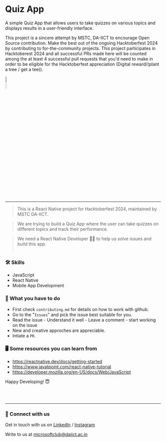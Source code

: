 # Quiz App

A simple Quiz App that allows users to take quizzes on various topics and displays results in a user-friendly interface.

This project is a sincere attempt by MSTC, DA-IICT to encourage Open Source contribution. Make the best out of the ongoing Hacktoberfest 2024 by contributing to for-the-community projects. This project participates in Hacktoberest 2024 and all successful PRs made here will be counted among the at least 4 successful pull requests that you'd need to make in order to be eligible for the Hacktoberfest appreciation (Digital reward/(plant a tree / get a tee)).

<img src="https://res.cloudinary.com/dbvyvfe61/image/upload/v1619799241/Cicada%203301:%20Reinvented/MSTC_ffmo9v.png" width="10%">

---

>This is a React Native project for Hacktoberfest 2024, maintained by MSTC DA-IICT.

>We are trying to build a Quiz App where the user can take quizzes on different topics and track their performance.

>We need a React Native Developer :technologist: to help us solve issues and build this app.
<br><br>
### :hammer_and_wrench: Skills
* JavaScript
* React Native
* Mobile App Development


### :dart: What you have to do
* First check `contributing.md` for details on how to work with github.
* Go to the "`Issues`" and pick the issue best suitable for you. 
* Read the issue - Understand it well - Leave a comment - start working on the issue
* New and creative approches are appreciable.
* Intiate a `PR`.


### :desktop_computer: Some resources you can learn from
  * https://reactnative.dev/docs/getting-started
  * https://www.javatpoint.com/react-native-tutorial
  * https://developer.mozilla.org/en-US/docs/Web/JavaScript

Happy Developing! :innocent:

<br><br>

---
  
### 🔗 Connect with us
Get in touch with us on [LinkedIn](https://www.linkedin.com/company/microsoft-student-technical-club-da-iict/) / [Instagram](https://www.instagram.com/mstc_daiict/)

Write to us at microsoftclub@daiict.ac.in
